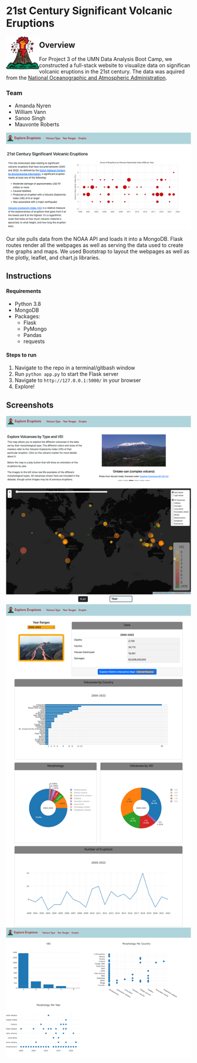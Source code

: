 # 21st Century Significant Volcanic Eruptions
<img src="static/images/volcano.png" height="90" alt="volcano logo" style="float: left;"> 

## Overview 
For Project 3 of the UMN Data Analysis Boot Camp, we constructed a full-stack website to visualize data on significan volcanic eruptions in the 21st century. The data was aquired from the [National Oceanographic and Atmospheric Administration](https://www.ngdc.noaa.gov/hazard/volcano.shtml).  
### Team
* Amanda Nyren
* William Vann
* Sanoo Singh
* Mauvonte Roberts

![homepage screenshot](static/images/homepage.png)

Our site pulls data from the NOAA API and loads it into a MongoDB. Flask routes render all the webpages as well as serving the data used to create the graphs and maps. We used Bootstrap to layout the webpages as well as the plotly, leaflet, and chart.js libraries.  




## Instructions
#### Requirements
* Python 3.8
* MongoDB
* Packages: 
    * Flask
    * PyMongo
    * Pandas
    * requests

#### Steps to run
1. Navigate to the repo in a terminal/gitbash window
1. Run `python app.py` to start the Flask server
1. Navigate to `http://127.0.0.1:5000/` in your browser
1. Explore!

## Screenshots

![volcano type page screenshot](static/images/volcano_type.png)  
![year range page screenshot](static/images/year.png)  
![graphs page screenshot](static/images/graphs.png)